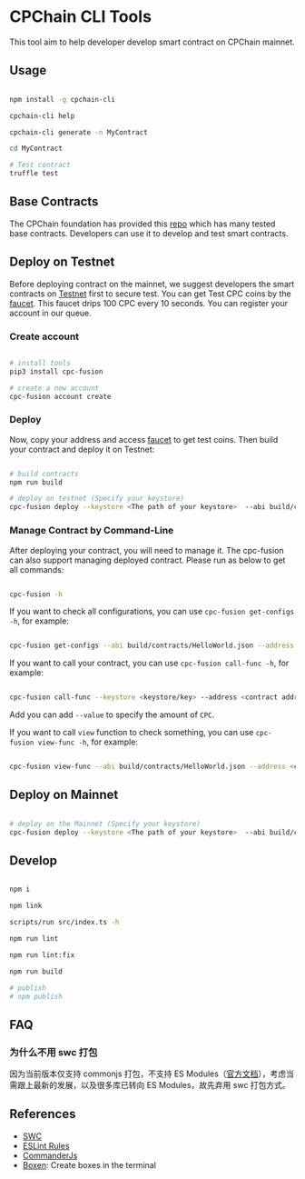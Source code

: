 # CPChain CLI Tools

This tool aim to help developer develop smart contract on CPChain mainnet.

## Usage

```bash

npm install -g cpchain-cli

cpchain-cli help

cpchain-cli generate -n MyContract

cd MyContract

# Test contract
truffle test

```

## Base Contracts

The CPChain foundation has provided this [repo](https://github.com/CPChain/cpchain-dapps-utils) which has many tested base contracts. Developers can use it to develop and test smart contracts.

## Deploy on Testnet

Before deploying contract on the mainnet, we suggest developers the smart contracts on [Testnet](https://testnet.cpchain.io/#/) first to secure test. You can get Test CPC coins by the [faucet](https://testnet.cpchain.io/#/faucet). This faucet drips 100 CPC every 10 seconds. You can register your account in our queue.

### Create account

```bash

# install tools
pip3 install cpc-fusion

# create a new account
cpc-fusion account create

```

### Deploy

Now, copy your address and access [faucet](https://testnet.cpchain.io/#/faucet) to get test coins. Then build your contract and deploy it on Testnet:

```bash

# build contracts
npm run build

# deploy on testnet (Specify your keystore)
cpc-fusion deploy --keystore <The path of your keystore>  --abi build/contracts/MyContract.json --endpoint https://civilian.testnet.cpchain.io --chainID 41


```

### Manage Contract by Command-Line

After deploying your contract, you will need to manage it. The cpc-fusion can also support managing deployed contract. Please run as below to get all commands:

```bash

cpc-fusion -h

```

If you want to check all configurations, you can use `cpc-fusion get-configs -h`, for example:

```bash

cpc-fusion get-configs --abi build/contracts/HelloWorld.json --address <contract address>

```

If you want to call your contract, you can use `cpc-fusion call-func -h`, for example:

```bash

cpc-fusion call-func --keystore <keystore/key> --address <contract address> --abi build/contracts/HelloWorld.json --function <function name> --parameters <parameters>

```

Add you can add `--value` to specify the amount of `CPC`.

If you want to call `view` function to check something, you can use `cpc-fusion view-func -h`, for example:

```bash

cpc-fusion view-func --abi build/contracts/HelloWorld.json --address <contract address> --function <function name> --parameters <parameters>

```

## Deploy on Mainnet

```bash

# deploy on the Mainnet (Specify your keystore)
cpc-fusion deploy --keystore <The path of your keystore>  --abi build/contracts/MyContract.json

```

## Develop

```bash

npm i

npm link

scripts/run src/index.ts -h

npm run lint

npm run lint:fix

npm run build

# publish
# npm publish

```

## FAQ

### 为什么不用 swc 打包

因为当前版本仅支持 commonjs 打包，不支持 ES Modules（[官方文档](https://swc.rs/docs/configuration/bundling)），考虑当需跟上最新的发展，以及很多库已转向 ES Modules，故先弃用 swc 打包方式。

## References

+ [SWC](https://swc.rs/docs/getting-started)
+ [ESLint Rules](https://eslint.org/docs/rules/)
+ [CommanderJs](https://github.com/tj/commander.js)
+ [Boxen](https://github.com/sindresorhus/boxen): Create boxes in the terminal
